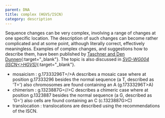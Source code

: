 ```yaml
---
parent: DNA
title: complex (HGVS/ISCN)
category: description
---
```


Sequence changes can be very complex, involving a range of changes at one specific location. The description of such changes can become rather complicated and at some point, although literally correct, effectively meaningless. Examples of complex changes, and suggestions how to describe them, have been published by [Taschner and Den Dunnen](http://onlinelibrary.wiley.com/doi/10.1002/humu.21427/pdf){:target="\_blank"}. The topic is also discussed in [_SVD-WG004 (ISCN<>HGVS)_](/bg-material/consultation/svd-wg004/){:target="\_blank"}.

*	mosaicism
	:	g.17333296T=/>A describes a mosaic case where at position g.17333296 besides the normal sequence (a T, described as 'T=') also chromosomes are found containing an A (g.17333296T>A)
*	chimerism
	:	g.1323887G=//>C describes a chimeric case where at position g.1323887 besides the normal sequence (a G, described as 'G=') also cells are found containing an C (c.1323887G>C)
*	translocation
	:	translocations are described using the recommendations of the ISCN.
	
